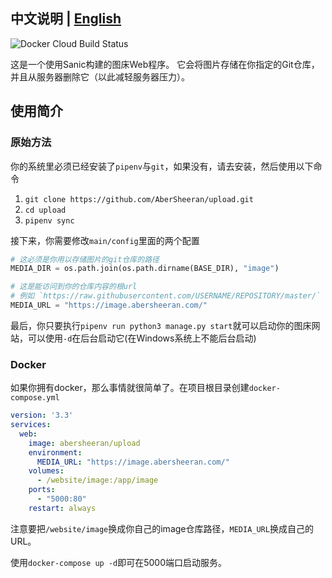 ## 中文说明 | [English](https://github.com/AberSheeran/upload/blob/master/README-En.md)

![Docker Cloud Build Status](https://img.shields.io/docker/cloud/build/abersheeran/upload?style=flat-square)

这是一个使用Sanic构建的图床Web程序。
它会将图片存储在你指定的Git仓库，并且从服务器删除它（以此减轻服务器压力）。

## 使用简介

### 原始方法

你的系统里必须已经安装了`pipenv`与`git`，如果没有，请去安装，然后使用以下命令

1. `git clone https://github.com/AberSheeran/upload.git`
2. `cd upload`
3. `pipenv sync`

接下来，你需要修改`main/config`里面的两个配置

```python
# 这必须是你用以存储图片的git仓库的路径
MEDIA_DIR = os.path.join(os.path.dirname(BASE_DIR), "image")

# 这是能访问到你的仓库内容的根url
# 例如 `https://raw.githubusercontent.com/USERNAME/REPOSITORY/master/`
MEDIA_URL = "https://image.abersheeran.com/"
```

最后，你只要执行`pipenv run python3 manage.py start`就可以启动你的图床网站，可以使用`-d`在后台启动它(在Windows系统上不能后台启动)

### Docker

如果你拥有docker，那么事情就很简单了。在项目根目录创建`docker-compose.yml`

```yml
version: '3.3'
services:
  web:
    image: abersheeran/upload
    environment:
      MEDIA_URL: "https://image.abersheeran.com/"
    volumes:
      - /website/image:/app/image
    ports:
      - "5000:80"
    restart: always
```

注意要把`/website/image`换成你自己的image仓库路径，`MEDIA_URL`换成自己的URL。

使用`docker-compose up -d`即可在5000端口启动服务。
